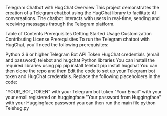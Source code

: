 Telegram Chatbot with HugChat
Overview
This project demonstrates the creation of a Telegram chatbot using the HugChat library to facilitate AI conversations. The chatbot interacts with users in real-time, sending and receiving messages through the Telegram platform.

Table of Contents
Prerequisites
Getting Started
Usage
Customization
Contributing
License
Prerequisites
To run the Telegram chatbot with HugChat, you'll need the following prerequisites:

Python 3.6 or higher
Telegram Bot API Token
HugChat credentials (email and password)
telebot and hugchat Python libraries
You can install the required libraries using pip
pip install telebot 
pip install hugchat
You can then clone the repo and then Edit the code to set up your Telegram bot token and HugChat credentials. Replace the following placeholders in the code:

"YOUR_BOT_TOKEN" with your Telegram bot token
"Your Email" with your your  email registered on huggingface
"Your password from Huggingface" with your Huggingface password 
you can then run the main file python Telehug.py
